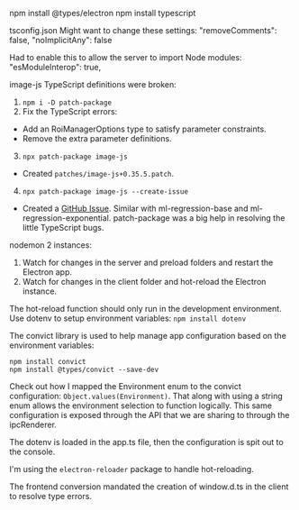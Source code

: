 npm install @types/electron
npm install typescript

tsconfig.json
Might want to change these settings:
    "removeComments": false,
    "noImplicitAny": false

Had to enable this to allow the server to import Node modules:
  "esModuleInterop": true,


image-js TypeScript definitions were broken:
1. `npm i -D patch-package`
2. Fix the TypeScript errors:
  - Add an RoiManagerOptions type to satisfy parameter constraints.
  - Remove the extra parameter definitions.
3. `npx patch-package image-js`
  - Created `patches/image-js+0.35.5.patch`.
4. `npx patch-package image-js --create-issue`
  - Created a [GitHub Issue](https://github.com/image-js/image-js/issues/636).
Similar with ml-regression-base and ml-regression-exponential.
patch-package was a big help in resolving the little TypeScript bugs.

nodemon
2 instances:
1. Watch for changes in the server and preload folders and restart the Electron app.
2. Watch for changes in the client folder and hot-reload the Electron instance.

The hot-reload function should only run in the development environment.
Use dotenv to setup environment variables:
`npm install dotenv`

The convict library is used to help manage app configuration based on the environment variables:
```
npm install convict
npm install @types/convict --save-dev
```

Check out how I mapped the Environment enum to the convict configuration:
`Object.values(Environment)`.  That along with using a string enum allows the environment selection
to function logically.  This same configuration is exposed through the API that we are sharing
to through the ipcRenderer.

The dotenv is loaded in the app.ts file, then the configuration is spit out to the console.

I'm using the `electron-reloader` package to handle hot-reloading.


The frontend conversion mandated the creation of window.d.ts in the client to resolve type errors.
